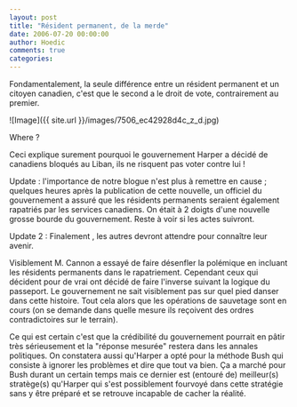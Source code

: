 ```yaml
---
layout: post
title: "Résident permanent, de la merde"
date: 2006-07-20 00:00:00
author: Hoedic
comments: true
categories: 
---
```



Fondamentalement, la seule différence entre un résident permanent et un citoyen canadien, c'est que le second a le droit de vote, contrairement au premier.


![Image]({{ site.url }}/images/7506_ec42928d4c_z_d.jpg)
<div class="photoattrib">Where ?</div>



Ceci explique surement pourquoi le gouvernement Harper a décidé de  canadiens bloqués au Liban, ils ne risquent pas voter contre lui !

Update : l'importance de notre blogue n'est plus à remettre en cause ; quelques heures après la publication de cette nouvelle, un officiel du gouvernement a assuré que les résidents permanents seraient également rapatriés par les services canadiens. On était à 2 doigts d'une nouvelle grosse bourde du gouvernement. Reste à voir si les actes suivront.

Update 2 : Finalement , les autres devront attendre pour connaître leur avenir.

Visiblement M. Cannon a essayé de faire désenfler la polémique en incluant les résidents permanents dans le rapatriement. Cependant ceux qui décident pour de vrai ont décidé de faire l'inverse suivant la logique du passeport. Le gouvernement ne sait visiblement pas sur quel pied danser dans cette histoire. Tout cela alors que les opérations de sauvetage sont en cours (on se demande dans quelle mesure ils reçoivent des ordres contradictoires sur le terrain).

Ce qui est certain c'est que la crédibilité du gouvernement pourrait en pâtir très sérieusement et la "réponse mesurée" restera dans les annales politiques. On constatera aussi qu'Harper a opté pour la méthode Bush qui consiste à ignorer les problèmes et dire que tout va bien. Ça a marché pour Bush durant un certain temps mais ce dernier est (entouré de) meilleur(s) stratège(s) qu'Harper qui s'est possiblement fourvoyé dans cette stratégie sans y être préparé et se retrouve incapable de cacher la réalité.